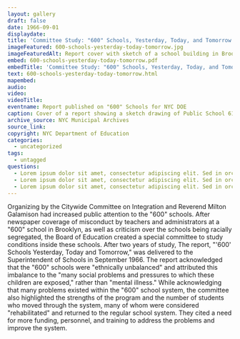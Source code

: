 ```yaml
---
layout: gallery
draft: false
date: 1966-09-01
displaydate:
title: 'Committee Study: "600" Schools, Yesterday, Today, and Tomorrow'
imageFeatured: 600-schools-yesterday-today-tomorrow.jpg
imageFeaturedAlt: Report cover with sketch of a school building in Brooklyn
embed: 600-schools-yesterday-today-tomorrow.pdf
embedTitle: 'Committee Study: "600" Schools, Yesterday, Today, and Tomorrow"'
text: 600-schools-yesterday-today-tomorrow.html
mapembed:
audio:
video:
videoTitle:
eventname: Report published on "600" Schools for NYC DOE
caption: Cover of a report showing a sketch drawing of Public School 615 in Brooklyn, completion date, September, 1966.
archive_source: NYC Municipal Archives
source_link:
copyright: NYC Department of Education
categories:
  - uncategorized
tags:
  - untagged
questions:
  - Lorem ipsum dolor sit amet, consectetur adipiscing elit. Sed in orci vel turpis varius convallis vel eu dui. Aenean vitae accumsan leo?
  - Lorem ipsum dolor sit amet, consectetur adipiscing elit. Sed in orci vel turpis varius convallis vel eu dui. Aenean vitae accumsan leo?
  - Lorem ipsum dolor sit amet, consectetur adipiscing elit. Sed in orci vel turpis varius convallis vel eu dui. Aenean vitae accumsan leo?
---
```


Organizing by the Citywide Committee on Integration and Reverend Milton Galamison had increased public attention to the "600" schools. After newspaper coverage of misconduct by teachers and administrators at a "600" school in Brooklyn, as well as criticism over the schools being racially segregated, the Board of Education created a special committee to study conditions inside these schools. After two years of study, The report, "'600' Schools Yesterday, Today and Tomorrow," was delivered to the Superintendent of Schools in September 1966. The report acknowledged that the "600" schools were "ethnically unbalanced" and attributed this imbalance to the "many social problems and pressures to which these children are exposed," rather than "mental illness." While acknowledging that many problems existed within the "600" school system, the committee also highlighted the strengths of the program and the number of students who moved through the system, many of whom were considered "rehabilitated" and returned to the regular school system. They cited a need for more funding, personnel, and training to address the problems and improve the system.
